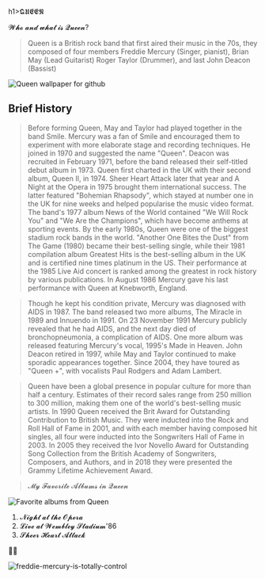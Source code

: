 h1>𝕼𝖀𝕰𝕰𝕹 </h1>

𝓦𝓱𝓸 𝓪𝓷𝓭 𝔀𝓱𝓪𝓽 𝓲𝓼 𝓠𝓾𝓮𝓮𝓷?
> Queen is a British rock band that first aired their music in the 70s, they composed of four members Freddie Mercury (Singer, pianist), Brian May (Lead Guitarist) Roger Taylor (Drummer), and last John Deacon (Bassist)

![Queen wallpaper for github](https://github.com/KaiJuTechSupport7408/GojiShintech3.github.io/assets/151154954/6108b7d2-f80d-4fc2-9b70-957809b1fc8a)

## Brief History 
> Before forming Queen, May and Taylor had played together in the band Smile. Mercury was a fan of Smile and encouraged them to experiment with more elaborate stage and recording techniques. He joined in 1970 and suggested the name "Queen". Deacon was recruited in February 1971, before the band released their self-titled debut album in 1973. Queen first charted in the UK with their second album, Queen II, in 1974. Sheer Heart Attack later that year and A Night at the Opera in 1975 brought them international success. The latter featured "Bohemian Rhapsody", which stayed at number one in the UK for nine weeks and helped popularise the music video format. The band's 1977 album News of the World contained "We Will Rock You" and "We Are the Champions", which have become anthems at sporting events. By the early 1980s, Queen were one of the biggest stadium rock bands in the world. "Another One Bites the Dust" from The Game (1980) became their best-selling single, while their 1981 compilation album Greatest Hits is the best-selling album in the UK and is certified nine times platinum in the US. Their performance at the 1985 Live Aid concert is ranked among the greatest in rock history by various publications. In August 1986 Mercury gave his last performance with Queen at Knebworth, England.

> Though he kept his condition private, Mercury was diagnosed with AIDS in 1987. The band released two more albums, The Miracle in 1989 and Innuendo in 1991. On 23 November 1991 Mercury publicly revealed that he had AIDS, and the next day died of bronchopneumonia, a complication of AIDS. One more album was released featuring Mercury's vocal, 1995's Made in Heaven. John Deacon retired in 1997, while May and Taylor continued to make sporadic appearances together. Since 2004, they have toured as "Queen +", with vocalists Paul Rodgers and Adam Lambert.

> Queen have been a global presence in popular culture for more than half a century. Estimates of their record sales range from 250 million to 300 million, making them one of the world's best-selling music artists. In 1990 Queen received the Brit Award for Outstanding Contribution to British Music. They were inducted into the Rock and Roll Hall of Fame in 2001, and with each member having composed hit singles, all four were inducted into the Songwriters Hall of Fame in 2003. In 2005 they received the Ivor Novello Award for Outstanding Song Collection from the British Academy of Songwriters, Composers, and Authors, and in 2018 they were presented the Grammy Lifetime Achievement Award.


> 𝓜𝔂 𝓕𝓪𝓿𝓸𝓻𝓲𝓽𝓮 𝓐𝓵𝓫𝓾𝓶𝓼 𝓲𝓷 𝓠𝓾𝓮𝓮𝓷

![Favorite albums from Queen](https://github.com/Sybertron748/Sybertron748.github.io/assets/151154954/3e4b2598-198f-48dd-bc24-6cc51d6ba6b7)


1. 𝓝𝓲𝓰𝓱𝓽 𝓪𝓽 𝓽𝓱𝓮 𝓞𝓹𝓮𝓻𝓪
2. 𝓛𝓲𝓿𝓮 𝓪𝓽 𝓦𝓮𝓶𝓫𝓵𝓮𝔂 𝓢𝓽𝓪𝓭𝓲𝓾𝓶'86
3. 𝓢𝓱𝓮𝓮𝓻 𝓗𝓮𝓪𝓻𝓽 𝓐𝓽𝓽𝓪𝓬𝓴
   
 🤘🏻



![freddie-mercury-is-totally-control](https://github.com/Sybertron748/Sybertron748.github.io/assets/151154954/3f23062b-d2ca-4f58-b378-46136c9cf7d7)

